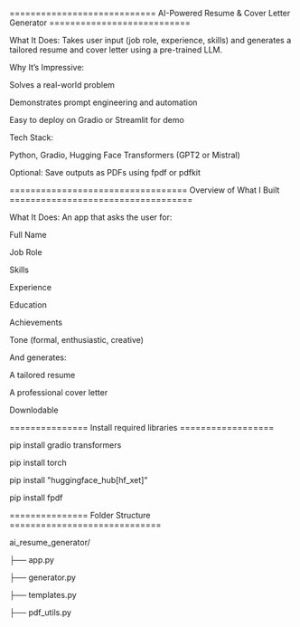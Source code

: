 ============================        AI-Powered Resume & Cover Letter Generator              ===========================


What It Does:
Takes user input (job role, experience, skills) and generates a tailored resume and cover letter using a pre-trained LLM.


Why It’s Impressive:

  Solves a real-world problem
  
  Demonstrates prompt engineering and automation
  
  Easy to deploy on Gradio or Streamlit for demo


Tech Stack:

  Python, Gradio, Hugging Face Transformers (GPT2 or Mistral)


Optional: Save outputs as PDFs using fpdf or pdfkit


==================================         Overview of What I Built              ===================================

What It Does:
An app that asks the user for:

  Full Name
  
  Job Role
  
  Skills
  
  Experience
  
  Education
  
  Achievements

Tone (formal, enthusiastic, creative)


And generates:

  A tailored resume
  
  A professional cover letter

  Downlodable

===============       Install required libraries          ==================


pip install gradio transformers

pip install torch

pip install "huggingface_hub[hf_xet]"

pip install fpdf



===============          Folder Structure         =============================


ai_resume_generator/

├── app.py

├── generator.py

├── templates.py

├── pdf_utils.py
